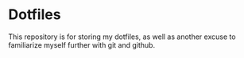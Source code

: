 # Dotfiles

This repository is for storing my dotfiles, as well as another excuse to familiarize myself further with git and github.
